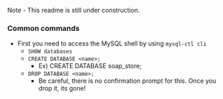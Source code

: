Note - This readme is still under construction. 

### Common commands

- First you need to access the MySQL shell by using `mysql-ctl cli`
    - `SHOW databases`
    - `CREATE DATABASE <name>;`
        - Ex) CREATE DATABASE soap_store;
    - `DROP DATABASE <name>;`
        - Be careful, there is no confirmation prompt for this. Once you drop it, its gone!